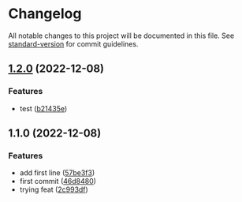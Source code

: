 # Changelog

All notable changes to this project will be documented in this file. See [standard-version](https://github.com/conventional-changelog/standard-version) for commit guidelines.

## [1.2.0](https://github.com/Pranaydeepreddy7017/commitzen/compare/v1.1.0...v1.2.0) (2022-12-08)


### Features

* test ([b21435e](https://github.com/Pranaydeepreddy7017/commitzen/commit/b21435eab90a528617ebec6e83991ad90b301613))

## 1.1.0 (2022-12-08)


### Features

* add first line ([57be3f3](https://github.com/Pranaydeepreddy7017/commitzen/commit/57be3f380adfc8d80e4d0343cb0fb191b3f6506a))
* first commit ([46d8480](https://github.com/Pranaydeepreddy7017/commitzen/commit/46d848038a8a6df1f3becca232b70045cd15257b))
* trying feat ([2c993df](https://github.com/Pranaydeepreddy7017/commitzen/commit/2c993df14095b1659d31ef83cfd9b3710b88c157))
